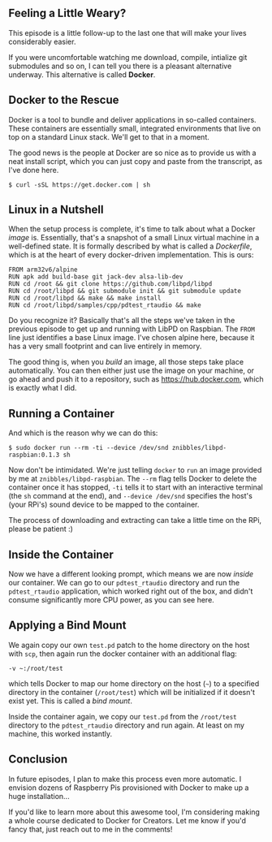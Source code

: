 ## Feeling a Little Weary?

This episode is a little follow-up to the last one that will make your lives considerably easier. 

If you were uncomfortable watching me download, compile, intialize git submodules and so on, I can tell you there is a pleasant alternative underway. This alternative is called **Docker**.

## Docker to the Rescue

Docker is a tool to bundle and deliver applications in so-called containers. These containers are essentially small, integrated environments that live on top on a standard Linux stack. We'll get to that in a moment.

The good news is the people at Docker are so nice as to provide us with a neat install script, which you can just copy and paste from the transcript, as I've done here.

	$ curl -sSL https://get.docker.com | sh

## Linux in a Nutshell

When the setup process is complete, it's time to talk about what a Docker *image* is. Essentially, that's a snapshot of a small Linux virtual machine in a well-defined state. It is formally described by what is called a *Dockerfile*, which is at the heart of every docker-driven implementation. This is ours:

	FROM arm32v6/alpine
	RUN apk add build-base git jack-dev alsa-lib-dev
	RUN cd /root && git clone https://github.com/libpd/libpd
	RUN cd /root/libpd && git submodule init && git submodule update
	RUN cd /root/libpd && make && make install
	RUN cd /root/libpd/samples/cpp/pdtest_rtaudio && make

Do you recognize it? Basically that's all the steps we've taken in the previous episode to get up and running with LibPD on Raspbian. The `FROM` line just identifies a base Linux image. I've chosen alpine here, because it has a very small footprint and can live entirely in memory.

The good thing is, when you *build* an image, all those steps take place automatically. You can then either just use the image on your machine, or go ahead and push it to a repository, such as https://hub.docker.com, which is exactly what I did.

## Running a Container

And which is the reason why we can do this:

	$ sudo docker run --rm -ti --device /dev/snd znibbles/libpd-raspbian:0.1.3 sh

Now don't be intimidated. We're just telling `docker` to `run` an image provided by me at `znibbles/libpd-raspbian`. The `--rm` flag tells Docker to delete the container once it has stopped, `-ti` tells it to start with an interactive terminal (the `sh` command at the end), and `--device /dev/snd` specifies the host's (your RPi's) sound device to be mapped to the container.

The process of downloading and extracting can take a little time on the RPi, please be patient :)

## Inside the Container

Now we have a different looking prompt, which means we are now *inside* our container. We can go to our `pdtest_rtaudio` directory and run the `pdtest_rtaudio` application, which worked right out of the box, and didn't consume significantly more CPU power, as you can see here.

## Applying a Bind Mount

We again copy our own `test.pd` patch to the home directory on the host with `scp`, then again run the docker container with an additional flag:

`-v ~:/root/test`

which tells Docker to map our home directory on the host (`~`) to a specified directory in the container (`/root/test`) which will be initialized if it doesn't exist yet. This is called a *bind mount*.

Inside the container again, we copy our `test.pd` from the `/root/test` directory to the `pdtest_rtaudio` directory and run again. At least on my machine, this worked instantly.

## Conclusion

In future episodes, I plan to make this process even more automatic. I envision dozens of Raspberry Pis provisioned with Docker to make up a huge installation...

If you'd like to learn more about this awesome tool, I'm considering making a whole course dedicated to Docker for Creators. Let me know if you'd fancy that, just reach out to me in the comments!